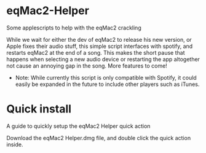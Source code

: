 # eqMac2-Helper
Some applescripts to help with the eqMac2 crackling

While we wait for either the dev of eqMac2 to release his new version, or Apple fixes their
audio stuff, this simple script interfaces with spotify, and restarts eqMac2 at the end of a song.
This makes the short pause that happens when selecting a new audio device or restarting the
app altogether not cause an annoying gap in the song. More features to come!

- Note: While currently this script is only compatible with Spotify, it could easily be expanded in the future
to include other players such as iTunes.

# Quick install
A guide to quickly setup the eqMac2 Helper quick action

Download the eqMac2 Helper.dmg file, and double click the quick action inside.
